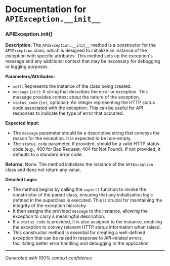 # Documentation for `APIException.__init__`

### APIException.__init__()

**Description:**
The `APIException.__init__` method is a constructor for the `APIException` class, which is designed to initialize an instance of the exception with specific attributes. This method sets up the exception's message and any additional context that may be necessary for debugging or logging purposes.

**Parameters/Attributes:**
- `self`: Represents the instance of the class being created.
- `message` (`str`): A string that describes the error or exception. This message provides context about the nature of the exception.
- `status_code` (`int`, optional): An integer representing the HTTP status code associated with the exception. This can be useful for API responses to indicate the type of error that occurred.

**Expected Input:**
- The `message` parameter should be a descriptive string that conveys the reason for the exception. It is expected to be non-empty.
- The `status_code` parameter, if provided, should be a valid HTTP status code (e.g., 400 for Bad Request, 404 for Not Found). If not provided, it defaults to a standard error code.

**Returns:**
None. The method initializes the instance of the `APIException` class and does not return any value.

**Detailed Logic:**
- The method begins by calling the `super()` function to invoke the constructor of the parent class, ensuring that any initialization logic defined in the superclass is executed. This is crucial for maintaining the integrity of the exception hierarchy.
- It then assigns the provided `message` to the instance, allowing the exception to carry a meaningful description.
- If a `status_code` is provided, it is also assigned to the instance, enabling the exception to convey relevant HTTP status information when raised.
- This constructor method is essential for creating a well-defined exception that can be raised in response to API-related errors, facilitating better error handling and debugging in the application.

---
*Generated with 100% context confidence*
